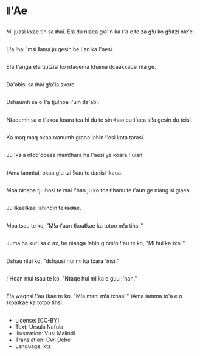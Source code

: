# ǁ'Ae

##
Mi juasi kxae tih sa ǂhai. Eǃa du nǀaea gǂa'in ka ǁ'a e te za gǃu ko gǃutzi nǀe'e.

##
Eǃa ǃhai 'msi ǁama ju gesin he ǀ'an ka ǀ'aesi.

##
Eǃa ǁ'anga eǃa tjutzisi ko nǁaqema khama dcaakxaosi nǀa ge.

##
Da'abisi sa ǂhai gǃa'ia skore.

##
Dshaumh sa o ǁ'a tjuǀhoa ǃ'uin da'abi.

##
Nǁaqemh sa o ǁ'akoa koara tca hi du te sin ǂhao cu ǁ'aea siǃa gesin du tcisi.

##
Ka maq maq okaa ǂxanumh gǁaoa ǃahin ǃ'osi kota tarasi.

##
Ju ǃxaia nǁoq'obesa nǂamǃhara ha ǀ'aesi ye koara ǃ'uian.

##
ǁAma ǀamnǀui, okaa gǃu tzi ǃkau te danisi ǃkaua.

##
Mba nǂhaoa tjuǀhosi te nǂai ǃ'han ju ko tca ǂ'hanu te ǂ'aun ge nǀang si gǀaea.

##
Ju ǁkaeǁkae ǃahindin te ǂaeǂae.

##
Mba tsau te ko, "Mǃa ǂ'aun ǁkoaǁkae ka totoo mǃa tihsi."

##
Juma ha kuri sa o ax, he nǀanga ǃahin gǃomǃo ǃ'au te ko, "Mi hui ka ǁxai."

##
Dshau nǀui ko, "dshausi hui mi ka ǁxara 'msi."

##
ǃ'Hoan nǀui tsau te ko, "Nǁaqe hui mi ka e guu ǃ'han."

##
Eǃa waqnsi ǃ'au ǁkae te ko. "Mǃa mani mǃa ǀxoasi." ǁAma ǀamma to'a e o ǁkoaǁkae ka totoo tihsi.

##
* License: [CC-BY]
* Text: Ursula Nafula
* Illustration: Vusi Malindi
* Translation: Cwi Debe
* Language: ktz
